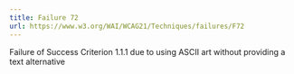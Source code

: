 ```yaml
---
title: Failure 72
url: https://www.w3.org/WAI/WCAG21/Techniques/failures/F72
---
```

Failure of Success Criterion 1.1.1 due to using ASCII art without providing a text alternative
